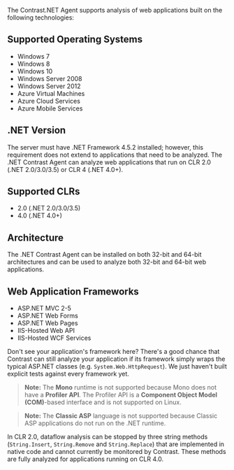 <!--
title: ".NET Agent Supported Technologies"
description: "List of technologies supported by the .NET agent"
tags: "configuration supported technologies agent .Net"
-->

The Contrast.NET Agent supports analysis of web applications built on the following technologies:

## Supported Operating Systems
* Windows 7
* Windows 8
* Windows 10
* Windows Server 2008
* Windows Server 2012
* Azure Virtual Machines 
* Azure Cloud Services
* Azure Mobile Services
 
## .NET Version
The server must have .NET Framework 4.5.2 installed; however, this requirement does not extend to applications that need to be analyzed. The .NET Contrast Agent can analyze web applications that run on CLR 2.0 (.NET 2.0/3.0/3.5) or CLR 4 (.NET 4.0+). 

## Supported CLRs
* 2.0 (.NET 2.0/3.0/3.5)
* 4.0 (.NET 4.0+)

## Architecture
The .NET Contrast Agent can be installed on both 32-bit and 64-bit architectures and can be used to analyze both 32-bit and 64-bit web applications. 

## Web Application Frameworks
* ASP.NET MVC 2-5
* ASP.NET Web Forms
* ASP.NET Web Pages
* IIS-Hosted Web API
* IIS-Hosted WCF Services

Don't see your application's framework here? There's a good chance that Contrast can still analyze your application if its framework simply wraps the typical ASP.NET classes (e.g. ```System.Web.HttpRequest```). We just haven't built explicit tests against every framework yet. 

>**Note:** The **Mono** runtime is not supported because Mono does not have a **Profiler API**. The Profiler API is a **Component Object Model (COM)**-based interface and is not supported on Linux.  

>**Note:** The **Classic ASP** language is not supported because Classic ASP applications do not run on the .NET runtime. 

In CLR 2.0, dataflow analysis can be stopped by three string methods (```String.Insert```, ```String.Remove``` and ```String.Replace```) that are implemented in native code and cannot currently be monitored by Contrast. These methods are fully analyzed for applications running on CLR 4.0.
